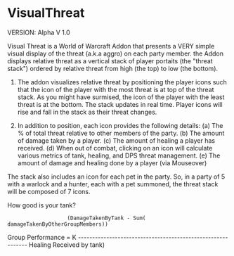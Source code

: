 # VisualThreat

VERSION: Alpha V 1.0

Visual Threat is a World of Warcraft Addon that presents a VERY simple visual display of the threat (a.k.a aggro) on each party member. the Addon displays relative threat as a vertical stack of player portaits (the "threat stack") ordered by relative threat from high (the top) to low (the bottom). 

1. The addon visualizes relative threat by positioning the player icons such that the icon of the player with the most threat is at top of the threat stack. As you might have surmised, the icon of the player with the least threat is at the bottom. The stack updates in real time. Player icons will rise and fall in the stack as their threat changes.

2. In addition to position, each icon provides the following details: 
    (a) The % of total threat relative to other members of the party.
    (b) The amount of damage taken by a player.
    (c) The amount of healing a player has received.
    (d) When out of combat, clicking on an icon will calculate various metrics of tank, healing, and DPS threat management.
    (e) The amount of damage and healing done by a player (via Mouseover)

The stack also includes an icon for each pet in the party. So, in a party of 5 with a warlock and a hunter, each with a pet summoned, the threat stack will be composed of 7 icons.

How good is your tank?

                       (DamageTakenByTank - Sum( damageTakenByOtherGroupMembers))
Group Performance =  K ------------------------------------------------------------
                                   Healing Received by tank)


